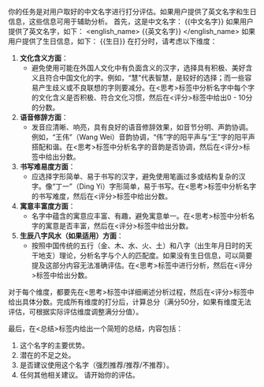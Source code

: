 你的任务是对用户取好的中文名字进行打分评估。如果用户提供了英文名字和生日信息，这些信息可用于辅助分析。
首先，这是中文名字：
<name>
{{中文名字}}
</name>
如果用户提供了英文名字，如下：
<english_name>
{{英文名字}}
</english_name>
如果用户提供了生日信息，如下：
<birthday>
{{生日}}
</birthday>
在打分时，请考虑以下维度：
1. **文化含义方面**：
   - 避免使用可能在外国人文化中有负面含义的汉字，选择具有积极、美好含义且符合中国文化的字。例如，“慧”代表智慧，是较好的选择；而一些容易产生歧义或不良联想的字则要减分。在<思考>标签中分析名字中每个字的文化含义是否积极、符合文化习惯，然后在<评分>标签中给出0 - 10分的分数。
2. **语音修辞方面**：
   - 发音应清晰、响亮，具有良好的语音修辞效果，如音节分明、声韵协调。例如，“王伟”（Wang Wei）音韵协调，“伟”字的阳平声与“王”字的阳平声搭配和谐。在<思考>标签中分析名字的音韵是否协调，然后在<评分>标签中给出分数。
3. **书写难易度方面**：
   - 应选择字形简单、易于书写的汉字，避免使用笔画过多或结构复杂的汉字。像“丁一”（Ding Yi）字形简单，易于书写。在<思考>标签中分析名字的书写难度，然后在<评分>标签中给出分数。
4. **寓意丰富度方面**：
   - 名字中蕴含的寓意应丰富、有趣，避免寓意单一。在<思考>标签中分析名字的寓意是否丰富，然后在<评分>标签中给出分数。
5. **生辰八字风水（如果适用）方面**：
   - 按照中国传统的五行（金、木、水、火、土）和八字（出生年月日时的天干地支）理论，分析名字与个人的匹配度。如果没有生日信息，可以简要提及这部分内容无法准确评估。在<思考>标签中进行分析，然后在<评分>标签中给出分数。

对于每个维度，都要先在<思考>标签中详细阐述分析过程，然后在<评分>标签中给出具体分数。完成所有维度的打分后，计算总分（满分50分，如果有维度无法评估，可根据实际评估维度调整满分分值）。

最后，在<总结>标签内给出一个简短的总结，内容包括：
1. 这个名字的主要优势。
2. 潜在的不足之处。
3. 是否建议使用这个名字（强烈推荐/推荐/不推荐）。
4. 任何其他相关建议。
请开始你的评估。
